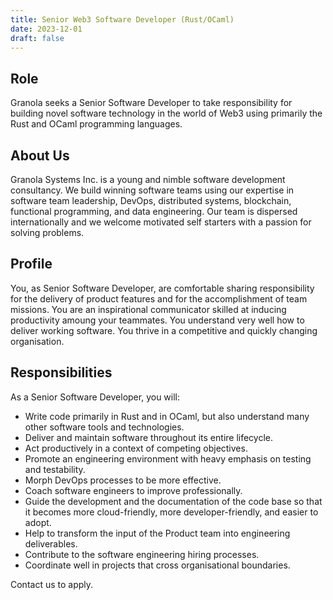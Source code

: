 ```yaml
---
title: Senior Web3 Software Developer (Rust/OCaml)
date: 2023-12-01
draft: false
---
```


## Role

Granola seeks a Senior Software Developer to take responsibility for building
novel software technology in the world of Web3 using primarily the Rust and
OCaml programming languages.


## About Us

Granola Systems Inc. is a young and nimble software development consultancy. We
build winning software teams using our expertise in software team leadership,
DevOps, distributed systems, blockchain, functional programming, and data
engineering. Our team is dispersed internationally and we welcome motivated
self starters with a passion for solving problems.


## Profile

You, as Senior Software Developer, are comfortable sharing responsibility for
the delivery of product features and for the accomplishment of team missions.
You are an inspirational communicator skilled at inducing productivity amoung
your teammates. You understand very well how to deliver working software. You
thrive in a competitive and quickly changing organisation.


## Responsibilities

As a Senior Software Developer, you will:

- Write code primarily in Rust and in OCaml, but also understand many other
  software tools and technologies.
- Deliver and maintain software throughout its entire lifecycle.
- Act productively in a context of competing objectives.
- Promote an engineering environment with heavy emphasis on testing and
  testability.
- Morph DevOps processes to be more effective.
- Coach software engineers to improve professionally.
- Guide the development and the documentation of the code base so that it
  becomes more cloud-friendly, more developer-friendly, and easier to adopt.
- Help to transform the input of the Product team into engineering
  deliverables.
- Contribute to the software engineering hiring processes.
- Coordinate well in projects that cross organisational boundaries.

Contact us to apply.
